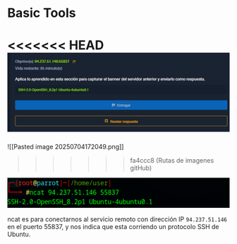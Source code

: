 # Basic Tools
<<<<<<< HEAD
![Pasted image 20250704172049](../Imagenes/Pasted%20image%2020250704172049.png)
=======
![[Pasted image 20250704172049.png]]
>>>>>>> fa4ccc8 (Rutas de imagenes gitHub)

![Pasted image 20250704172054](../Imagenes/Pasted%20image%2020250704172054.png)

ncat es para conectarnos al servicio remoto con dirección IP `94.237.51.146` en el puerto 55837, y nos indica que esta corriendo un protocolo SSH de Ubuntu.
